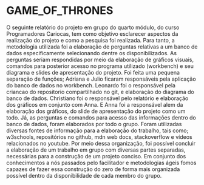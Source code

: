 # GAME_OF_THRONES

O seguinte relatório do projeto em grupo do quarto módulo, do curso Programadores Cariocas, tem como objetivo esclarecer aspectos da realização do projeto e como a pesquisa foi realizada.
Para tanto, a metodologia utilizada foi a elaboração de perguntas relativas a um banco de dados especificamente selecionando dentre os disponibilizados. As perguntas seriam respondidas por meio da elaboração de gráficos visuais, comandos para posterior acesso no programa utilizado (workbench) e seu diagrama e slides de apresentação do projeto.
Foi feita uma pequena separação de funções; Adriana e Julio ficaram responsáveis pela aplicação do banco de dados no workbench. Leonardo foi o responsável pela criancao do repositorio compartilhado no git, e elaboração do diagrama do banco de dados. Christiano foi o responsável pelo relatório e elaboração dos gráficos em conjunto com Anna. E Anna foi a responsável alem da elaboração dos gráficos, do slide de apresentação do projeto como um todo. Já, as perguntas e comandos para acesso das informações dentro do banco de dados, foram elaborados por todo o grupo. Foram utilizadas diversas fontes de informação para a elaboração do trabalho, tais como;  w3schools, repositórios no github, mdn web docs, stackoverflow e vídeos relacionados no youtube.
Por meio dessa organização, foi possível concluir a  elaboração de um trabalho em grupo com diversas partes separadas, necessárias para a  construção de um projeto conciso. Em conjunto dos conhecimentos a nós passados pelo facilitador e metodologias ágeis fomos capazes de fazer essa construção do zero de forma mais organizada possível dentro da disponibilidade de cada membro do grupo.
